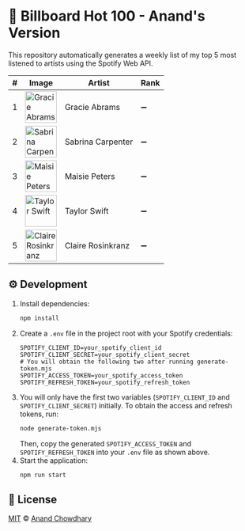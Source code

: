 # 🎸 Billboard Hot 100 - Anand's Version

This repository automatically generates a weekly list of my top 5 most listened to artists using the Spotify Web API.

<!--start-generated-->

| #   | Image                                                                                                             | Artist            | Rank |
| --- | ----------------------------------------------------------------------------------------------------------------- | ----------------- | ---- |
| 1   | <img src="https://i.scdn.co/image/ab6761610000f178f6d51e6f5342d2d363220920" width="64" alt="Gracie Abrams" />     | Gracie Abrams     | ➖   |
| 2   | <img src="https://i.scdn.co/image/ab6761610000f17878e45cfa4697ce3c437cb455" width="64" alt="Sabrina Carpenter" /> | Sabrina Carpenter | ➖   |
| 3   | <img src="https://i.scdn.co/image/ab6761610000f1788b521134ae0ba3f60aab6811" width="64" alt="Maisie Peters" />     | Maisie Peters     | ➖   |
| 4   | <img src="https://i.scdn.co/image/ab6761610000f178e672b5f553298dcdccb0e676" width="64" alt="Taylor Swift" />      | Taylor Swift      | ➖   |
| 5   | <img src="https://i.scdn.co/image/ab6761610000f17848aa5f4b5eb4e71bf34b3492" width="64" alt="Claire Rosinkranz" /> | Claire Rosinkranz | ➖   |

<!--end-generated-->

## ⚙️ Development

1. Install dependencies:
   ```sh
   npm install
   ```
2. Create a `.env` file in the project root with your Spotify credentials:
   ```env
   SPOTIFY_CLIENT_ID=your_spotify_client_id
   SPOTIFY_CLIENT_SECRET=your_spotify_client_secret
   # You will obtain the following two after running generate-token.mjs
   SPOTIFY_ACCESS_TOKEN=your_spotify_access_token
   SPOTIFY_REFRESH_TOKEN=your_spotify_refresh_token
   ```
3. You will only have the first two variables (`SPOTIFY_CLIENT_ID` and `SPOTIFY_CLIENT_SECRET`) initially. To obtain the access and refresh tokens, run:
   ```sh
   node generate-token.mjs
   ```
   Then, copy the generated `SPOTIFY_ACCESS_TOKEN` and `SPOTIFY_REFRESH_TOKEN` into your `.env` file as shown above.
4. Start the application:
   ```sh
   npm run start
   ```

## 📃 License

[MIT](./LICENSE) ©️ [Anand Chowdhary](https://anandchowdhary.com)
